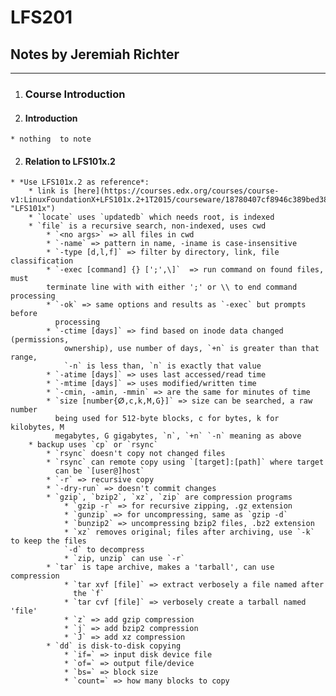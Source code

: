 # LFS201
## Notes by Jeremiah Richter
***

1. ### Course Introduction ###
  1. #### Introduction
    * nothing  to note  

  2. #### Relation to LFS101x.2
    * *Use LFS101x.2 as reference*:
        * link is [here](https://courses.edx.org/courses/course-v1:LinuxFoundationX+LFS101x.2+1T2015/courseware/18780407cf8946c389bed38c4748418c/ "LFS101x")
        * `locate` uses `updatedb` which needs root, is indexed
        * `file` is a recursive search, non-indexed, uses cwd  
            * `<no args>` => all files in cwd
            * `-name` => pattern in name, -iname is case-insensitive
            * `-type [d,l,f]` => filter by directory, link, file classification
            * `-exec [command] {} [';',\]`  => run command on found files, must  
            terminate line with with either ';' or \\ to end command processing
            * `-ok` => same options and results as `-exec` but prompts before
              processing
            * `-ctime [days]` => find based on inode data changed (permissions,  
                ownership), use number of days, `+n` is greater than that range,  
                `-n` is less than, `n` is exactly that value
            * `-atime [days]` => uses last accessed/read time
            * `-mtime [days]` => uses modified/written time
            * `-cmin, -amin, -mmin` => are the same for minutes of time
            * `size [number{ⵁ,c,k,M,G}]` => size can be searched, a raw number
              being used for 512-byte blocks, c for bytes, k for kilobytes, M
              megabytes, G gigabytes, `n`, `+n` `-n` meaning as above
        * backup uses `cp` or `rsync`
            * `rsync` doesn't copy not changed files
            * `rsync` can remote copy using `[target]:[path]` where target
              can be `[user@]host`
            * `-r` => recursive copy
            * `-dry-run` => doesn't commit changes
            * `gzip`, `bzip2`, `xz`, `zip` are compression programs
                * `gzip -r` => for recursive zipping, .gz extension
                * `gunzip` => for uncompressing, same as `gzip -d`
                * `bunzip2` => uncompressing bzip2 files, .bz2 extension
                * `xz` removes original; files after archiving, use `-k` to keep the files  
                `-d` to decompress
                * `zip, unzip` can use `-r`
            * `tar` is tape archive, makes a 'tarball', can use compression
                * `tar xvf [file]` => extract verbosely a file named after  
                  the `f`
                * `tar cvf [file]` => verbosely create a tarball named 'file'
                * `z` => add gzip compression
                * `j` => add bzip2 compression
                * `J` => add xz compression
            * `dd` is disk-to-disk copying
                * `if=` => input disk device file
                * `of=` => output file/device
                * `bs=` => block size
                * `count=` => how many blocks to copy
